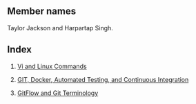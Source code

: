 ## Member names

Taylor Jackson and Harpartap Singh.

## Index
  1.  <a href="https://github.com/tjackson1317/miniproject1-IS117101/blob/master/Vi%20and%20Linux%20Commands">Vi and Linux Commands</a> 

2. <a href="https://github.com/tjackson1317/miniproject1-IS117101/blob/master/Git%2C%20Docker%2C%20Automated%20Testing%2C%20and%20Continuous%20Integration">GIT, Docker, Automated Testing, and Continuous Integration</a>

3. <a href="https://github.com/tjackson1317/miniproject1-IS117101/blob/master/GitFlow%20and%20Git%20Terminology">GitFlow and Git Terminology</a>
